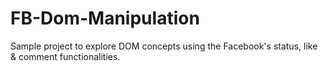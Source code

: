# FB-Dom-Manipulation

Sample project to explore DOM concepts using the Facebook's status, like & comment functionalities.
